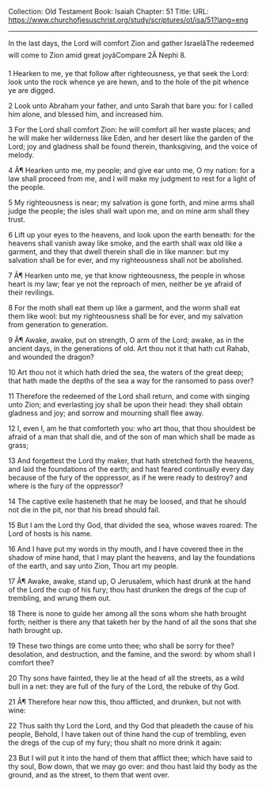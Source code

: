 Collection: Old Testament
Book: Isaiah
Chapter: 51
Title: 
URL: https://www.churchofjesuschrist.org/study/scriptures/ot/isa/51?lang=eng

---

In the last days, the Lord will comfort Zion and gather IsraelâThe redeemed will come to Zion amid great joyâCompare 2Â Nephi 8.

1 Hearken to me, ye that follow after righteousness, ye that seek the Lord: look unto the rock whence ye are hewn, and to the hole of the pit whence ye are digged.

2 Look unto Abraham your father, and unto Sarah that bare you: for I called him alone, and blessed him, and increased him.

3 For the Lord shall comfort Zion: he will comfort all her waste places; and he will make her wilderness like Eden, and her desert like the garden of the Lord; joy and gladness shall be found therein, thanksgiving, and the voice of melody.

4 Â¶ Hearken unto me, my people; and give ear unto me, O my nation: for a law shall proceed from me, and I will make my judgment to rest for a light of the people.

5 My righteousness is near; my salvation is gone forth, and mine arms shall judge the people; the isles shall wait upon me, and on mine arm shall they trust.

6 Lift up your eyes to the heavens, and look upon the earth beneath: for the heavens shall vanish away like smoke, and the earth shall wax old like a garment, and they that dwell therein shall die in like manner: but my salvation shall be for ever, and my righteousness shall not be abolished.

7 Â¶ Hearken unto me, ye that know righteousness, the people in whose heart is my law; fear ye not the reproach of men, neither be ye afraid of their revilings.

8 For the moth shall eat them up like a garment, and the worm shall eat them like wool: but my righteousness shall be for ever, and my salvation from generation to generation.

9 Â¶ Awake, awake, put on strength, O arm of the Lord; awake, as in the ancient days, in the generations of old. Art thou not it that hath cut Rahab, and wounded the dragon?

10 Art thou not it which hath dried the sea, the waters of the great deep; that hath made the depths of the sea a way for the ransomed to pass over?

11 Therefore the redeemed of the Lord shall return, and come with singing unto Zion; and everlasting joy shall be upon their head: they shall obtain gladness and joy; and sorrow and mourning shall flee away.

12 I, even I, am he that comforteth you: who art thou, that thou shouldest be afraid of a man that shall die, and of the son of man which shall be made as grass;

13 And forgettest the Lord thy maker, that hath stretched forth the heavens, and laid the foundations of the earth; and hast feared continually every day because of the fury of the oppressor, as if he were ready to destroy? and where is the fury of the oppressor?

14 The captive exile hasteneth that he may be loosed, and that he should not die in the pit, nor that his bread should fail.

15 But I am the Lord thy God, that divided the sea, whose waves roared: The Lord of hosts is his name.

16 And I have put my words in thy mouth, and I have covered thee in the shadow of mine hand, that I may plant the heavens, and lay the foundations of the earth, and say unto Zion, Thou art my people.

17 Â¶ Awake, awake, stand up, O Jerusalem, which hast drunk at the hand of the Lord the cup of his fury; thou hast drunken the dregs of the cup of trembling, and wrung them out.

18 There is none to guide her among all the sons whom she hath brought forth; neither is there any that taketh her by the hand of all the sons that she hath brought up.

19 These two things are come unto thee; who shall be sorry for thee? desolation, and destruction, and the famine, and the sword: by whom shall I comfort thee?

20 Thy sons have fainted, they lie at the head of all the streets, as a wild bull in a net: they are full of the fury of the Lord, the rebuke of thy God.

21 Â¶ Therefore hear now this, thou afflicted, and drunken, but not with wine:

22 Thus saith thy Lord the Lord, and thy God that pleadeth the cause of his people, Behold, I have taken out of thine hand the cup of trembling, even the dregs of the cup of my fury; thou shalt no more drink it again:

23 But I will put it into the hand of them that afflict thee; which have said to thy soul, Bow down, that we may go over: and thou hast laid thy body as the ground, and as the street, to them that went over.
